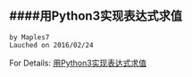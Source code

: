 ####用Python3实现表达式求值
-------
    by Maples7
    Lauched on 2016/02/24



For Details: [用Python3实现表达式求值](http://www.cnblogs.com/maples7/p/5212744.html)
 


